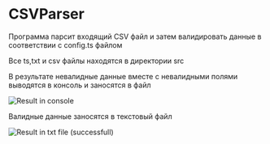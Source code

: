 # CSVParser

Программа парсит входящий CSV файл и затем валидировать данные в соответствии с config.ts файлом

Все ts,txt и csv файлы находятся в директории src

В результате невалидные данные вместе с  невалидными полями выводятся в консоль и заносятся в файл

![Result in console](https://github.com/ShimanchikIra/CSVParser/raw/master/resutlImg/resultCSVParser.png)

Валидные  данные заносятся в текстовый файл

![Result in txt file (successfull)](https://github.com/ShimanchikIra/CSVParser/raw/master/resutlImg/resultCSVParserTxt.png)

